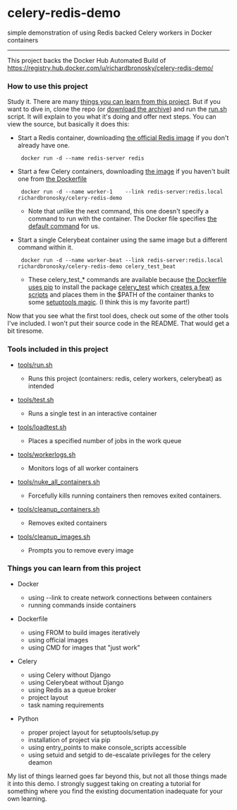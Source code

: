 # celery-redis-demo
simple demonstration of using Redis backed Celery workers in Docker containers

--------

This project backs the Docker Hub Automated Build of
<https://registry.hub.docker.com/u/richardbronosky/celery-redis-demo/>

### How to use this project

Study it. There are many [things you can learn from this project]. But if you
want to dive in, clone the repo (or [download the archive]) and run the [run.sh]
script. It will explain to you what it's doing and offer next steps. You can
view the source, but basically it does this:

 - Start a Redis container, downloading [the official Redis image] if you don't
   already have one.

        docker run -d --name redis-server redis

 - Start a few Celery containers, downloading [the image] if you haven't built
   one from [the Dockerfile]

        docker run -d --name worker-1    --link redis-server:redis.local richardbronosky/celery-redis-demo

   - Note that unlike the next command, this one doesn't specify a command to
     run with the container. The Docker file specifies [the default command] for
     us.

 - Start a single Celerybeat container using the same image but a different
   command within it.

        docker run -d --name worker-beat --link redis-server:redis.local richardbronosky/celery-redis-demo celery_test_beat

   - These celery\_test\_\* commands are available because [the Dockerfile uses
     pip] to install the package [celery_test] which [creates a few scripts] and
     places them in the $PATH of the container thanks to some [setuptools
     magic]. (I think this is my favorite part!)

Now that you see what the first tool does, check out some of the other tools
I've included. I won't put their source code in the README. That would get a bit
tiresome.

### Tools included in this project

 - [tools/run.sh][run.sh]
   - Runs this project (containers: redis, celery workers, celerybeat) as intended

 - [tools/test.sh][test.sh]
   - Runs a single test in an interactive container

 - [tools/loadtest.sh][loadtest.sh]
   - Places a specified number of jobs in the work queue

 - [tools/workerlogs.sh][workerlogs.sh]
   - Monitors logs of all worker containers

 - [tools/nuke\_all\_containers.sh][nuke_all_containers.sh]
   - Forcefully kills running containers then removes exited containers.

 - [tools/cleanup\_containers.sh][cleanup_containers.sh]
   - Removes exited containers

 - [tools/cleanup\_images.sh][cleanup_images.sh]
   - Prompts you to remove every image

### Things you can learn from this project 

 - Docker
   - using --link to create network connections between containers
   - running commands inside containers

 - Dockerfile
   - using FROM to build images iteratively
   - using official images
   - using CMD for images that "just work"

 - Celery
   - using Celery without Django
   - using Celerybeat without Django
   - using Redis as a queue broker
   - project layout
   - task naming requirements

 - Python
   - proper project layout for setuptools/setup.py
   - installation of project via pip
   - using entry_points to make console_scripts accessible
   - using setuid and setgid to de-escalate privileges for the celery deamon


  My list of things learned goes far beyond this, but not all those things made
  it into this demo. I strongly suggest taking on creating a tutorial for
  something where you find the existing documentation inadequate for your own
  learning.

[things you can learn from this project]: #things-you-can-learn-from-this-project
[run.sh]: https://github.com/RichardBronosky/celery_redis_demo/blob/master/tools/run.sh
[download the archive]: https://github.com/RichardBronosky/celery_redis_demo/archive/master.zip
[the official redis image]: https://registry.hub.docker.com/u/library/redis/
[the image]: https://hub.docker.com/u/richardbronosky/celery-redis-demo/
[the Dockerfile]: https://github.com/RichardBronosky/celery_redis_demo/blob/master/celery-redis-demo/Dockerfile
[the default command]: https://github.com/RichardBronosky/celery_redis_demo/blob/master/celery-redis-demo/Dockerfile#L7
[the Dockerfile uses pip]: https://github.com/RichardBronosky/celery_redis_demo/blob/master/celery-redis-demo/Dockerfile#L5
[celery_test]: https://github.com/RichardBronosky/celery_test
[creates a few scripts]: https://github.com/RichardBronosky/celery_test/blob/master/setup.py#L69-72
[setuptools magic]: https://pythonhosted.org/setuptools/setuptools.html#automatic-script-creation
[test.sh]: https://github.com/RichardBronosky/celery_redis_demo/blob/master/tools/test.sh
[loadtest.sh]: https://github.com/RichardBronosky/celery_redis_demo/blob/master/tools/loadtest.sh
[workerlogs.sh]: https://github.com/RichardBronosky/celery_redis_demo/blob/master/tools/workerlogs.sh
[nuke_all_containers.sh]: https://github.com/RichardBronosky/celery_redis_demo/blob/master/tools/nuke_all_containers.sh
[cleanup_containers.sh]: https://github.com/RichardBronosky/celery_redis_demo/blob/master/tools/cleanup_containers.sh
[cleanup_images.sh]: https://github.com/RichardBronosky/celery_redis_demo/blob/master/tools/cleanup_images.sh

